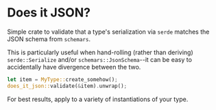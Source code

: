# Does it JSON?

Simple crate to validate that a type's serialization via `serde` matches the
JSON schema from `schemars`.

This is particularly useful when hand-rolling (rather than deriving)
`serde::Serialize` and/or `schemars::JsonSchema`--it can be easy to
accidentally have divergence between the two.

```rust
let item = MyType::create_somehow();
does_it_json::validate(&item).unwrap();
```

For best results, apply to a variety of instantiations of your type.
